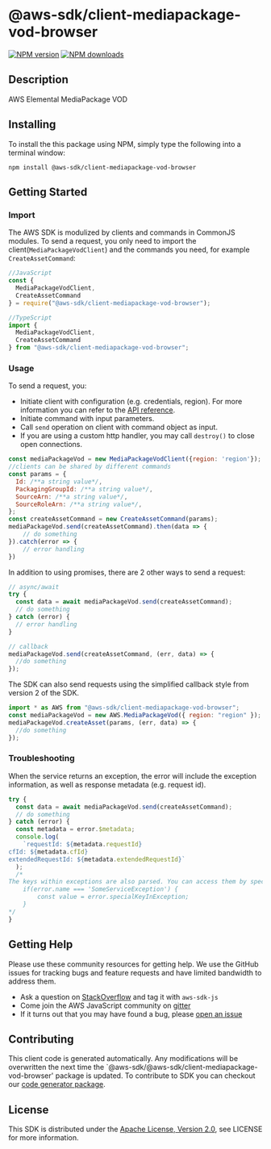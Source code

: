 # @aws-sdk/client-mediapackage-vod-browser

[![NPM version](https://img.shields.io/npm/v/@aws-sdk/client-mediapackage-vod-browser/preview.svg)](https://www.npmjs.com/package/@aws-sdk/client-mediapackage-vod-browser)
[![NPM downloads](https://img.shields.io/npm/dm/@aws-sdk/client-mediapackage-vod-browser.svg)](https://www.npmjs.com/package/@aws-sdk/client-mediapackage-vod-browser)

## Description

AWS Elemental MediaPackage VOD

## Installing

To install the this package using NPM, simply type the following into a terminal window:

```
npm install @aws-sdk/client-mediapackage-vod-browser
```

## Getting Started

### Import

The AWS SDK is modulized by clients and commands in CommonJS modules. To send a request, you only need to import the client(`MediaPackageVodClient`) and the commands you need, for example `CreateAssetCommand`:

```javascript
//JavaScript
const {
  MediaPackageVodClient,
  CreateAssetCommand
} = require("@aws-sdk/client-mediapackage-vod-browser");
```

```javascript
//TypeScript
import {
  MediaPackageVodClient,
  CreateAssetCommand
} from "@aws-sdk/client-mediapackage-vod-browser";
```

### Usage

To send a request, you:

- Initiate client with configuration (e.g. credentials, region). For more information you can refer to the [API reference][].
- Initiate command with input parameters.
- Call `send` operation on client with command object as input.
- If you are using a custom http handler, you may call `destroy()` to close open connections.

```javascript
const mediaPackageVod = new MediaPackageVodClient({region: 'region'});
//clients can be shared by different commands
const params = {
  Id: /**a string value*/,
  PackagingGroupId: /**a string value*/,
  SourceArn: /**a string value*/,
  SourceRoleArn: /**a string value*/,
};
const createAssetCommand = new CreateAssetCommand(params);
mediaPackageVod.send(createAssetCommand).then(data => {
    // do something
}).catch(error => {
    // error handling
})
```

In addition to using promises, there are 2 other ways to send a request:

```javascript
// async/await
try {
  const data = await mediaPackageVod.send(createAssetCommand);
  // do something
} catch (error) {
  // error handling
}
```

```javascript
// callback
mediaPackageVod.send(createAssetCommand, (err, data) => {
  //do something
});
```

The SDK can also send requests using the simplified callback style from version 2 of the SDK.

```javascript
import * as AWS from "@aws-sdk/client-mediapackage-vod-browser";
const mediaPackageVod = new AWS.MediaPackageVod({ region: "region" });
mediaPackageVod.createAsset(params, (err, data) => {
  //do something
});
```

### Troubleshooting

When the service returns an exception, the error will include the exception information, as well as response metadata (e.g. request id).

```javascript
try {
  const data = await mediaPackageVod.send(createAssetCommand);
  // do something
} catch (error) {
  const metadata = error.$metadata;
  console.log(
    `requestId: ${metadata.requestId}
cfId: ${metadata.cfId}
extendedRequestId: ${metadata.extendedRequestId}`
  );
  /*
The keys within exceptions are also parsed. You can access them by specifying exception names:
    if(error.name === 'SomeServiceException') {
        const value = error.specialKeyInException;
    }
*/
}
```

## Getting Help

Please use these community resources for getting help. We use the GitHub issues for tracking bugs and feature requests and have limited bandwidth to address them.

- Ask a question on [StackOverflow](https://stackoverflow.com/questions/tagged/aws-sdk-js) and tag it with `aws-sdk-js`
- Come join the AWS JavaScript community on [gitter](https://gitter.im/aws/aws-sdk-js-v3)
- If it turns out that you may have found a bug, please [open an issue](https://github.com/aws/aws-sdk-js-v3/issues)

## Contributing

This client code is generated automatically. Any modifications will be overwritten the next time the `@aws-sdk/@aws-sdk/client-mediapackage-vod-browser' package is updated. To contribute to SDK you can checkout our [code generator package][].

## License

This SDK is distributed under the
[Apache License, Version 2.0](http://www.apache.org/licenses/LICENSE-2.0),
see LICENSE for more information.

[code generator package]: https://github.com/aws/aws-sdk-js-v3/tree/master/packages/service-types-generator
[api reference]: https://docs.aws.amazon.com/AWSJavaScriptSDK/latest/
